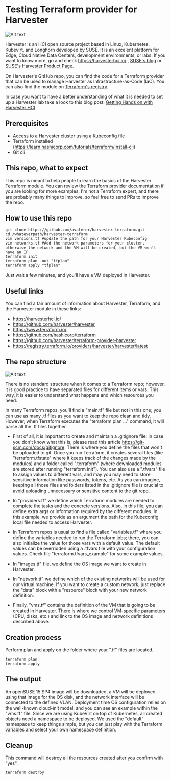# Testing Terraform provider for Harvester
![Alt text](https://github.com/avaleror/harvester-terraform/blob/master/pictures/harvester_logo.png "Harvester logo")

Harvester is an HCI open source project based in Linux, Kubernetes, Kubevirt, and Longhorn developed by SUSE. It is an excelent platform for Edge, Cloud Native Data Centers, development environments, or labs. If you want to know more, go and check https://harvesterhci.io/ , [SUSE´s blog](https://www.suse.com/c/?s=harvester) or [SUSE's Harvester Product Page](https://www.suse.com/es-es/products/harvester/). 

On Harvester's GitHub repo, you can find the code for a Terraform provider that can be used to manage Harvester as Infrastructure-as-Code (IaC). You can also find the module on [Terraform's registry](https://registry.terraform.io/providers/harvester/harvester/). 

In case you want to have a better understanding of what it is needed to set up a Harvester lab take a look to this blog post: [Getting Hands on with Harvester HCI](https://www.suse.com/c/rancher_blog/getting-hands-on-with-harvester-hci/)

## Prerequisites
- Access to a Harvester cluster using a Kubeconfig file
- Terraform installed (https://learn.hashicorp.com/tutorials/terraform/install-cli)
- Git cli

## This repo, what to expect
This repo is meant to help people to learn the basics of the Harvester Terraform module. You can review the Terraform provider documentation if you are looking for more examples. I'm not a Terraform expert, and there are probably many things to improve, so feel free to send PRs to improve the repo.

## How to use this repo

```
git clone https://github.com/avaleror/harvester-terraform.git
cd /whateverpath/harvester-terraform
vim versions.tf #update the path for your Harvester Kubeconfig
vim networks.tf #Add the network parameters for your cluster, otherwise the network and the VM will be created, but the VM won't have an IP
terraform init
terraform plan -out "tfplan"
terraform apply "tfplan"
```
Just wait a few minutes, and you'll have a VM deployed in Harvester.

## Useful links
You can find a fair amount of information about Harvester, Terraform, and the Harvester module in these links:

- https://harvesterhci.io/
- https://github.com/harvester/harvester 
- https://www.terraform.io/
- https://github.com/hashicorp/terraform 
- https://github.com/harvester/terraform-provider-harvester
- https://registry.terraform.io/providers/harvester/harvester/latest


## The repo structure
![Alt text](https://github.com/avaleror/harvester-terraform/blob/master/pictures/repo-tree.png "Terraform repo structure")

There is no standard structure when it comes to a Terraform repo; however, it is good practice to have separated files for different items or vars. This way, it is easier to understand what happens and which resources you need.

In many Terraform repos, you'll find a "main.tf" file but not in this one; you can use as many .tf files as you want to keep the repo clean and tidy. However, when Terraform executes the "terraform plan ..." command, it will parse all the .tf files together.

- First of all, it is important to create and maintain a .gitignore file; in case you don't know what this is, please read this article https://git-scm.com/docs/gitignore. There is where you define the files that won't be uploaded to git. Once you run Terraform, it creates several files (like "terraform.tfstate" where it keeps track of the changes made by the modules) and a folder called ".terraform" (where downloaded modules are stored after running "terraform init"). You can also use a ".tfvars" file to assign values to different vars, and may you may need to store sensitive information like passwords, tokens, etc. As you can imagine, keeping all those files and folders listed in the .gitignore file is crucial to avoid uploading unnecessary or sensitive content to the git repo.
  
- In "providers.tf" we define which Terraform modules are needed to complete the tasks and the concrete versions. Also, in this file, you can define extra args or information required by the different modules. In this example, we provide as an argument the path for the Kubeconfig local file needed to access Harvester.

- In Terraform repos is usual to find a file called "variables.tf" where you define the variables needed to run the Terraform jobs; there, you can also initialize the value for those vars with a default value. The default values can be overridden using a .tfvars file with your configuration values. Check file "terraform.tfvars_example" for some example values.

- In "images.tf" file, we define the OS image we want to create in Harvester. 

- In "network.tf" we define which of the existing networks will be used for our virtual machine. If you want to create a custom network, just replace the "data" block with a "resource" block with your new network definition.

- Finally, "vms.tf" contains the definition of the VM that is going to be created in Harvester. There is where we control VM-specific parameters (CPU, disks, etc.) and link to the OS image and network definitions described above.

## Creation process
Perform plan and apply on the folder where your ".tf" files are located.
```
terraform plan
terraform apply
```

## The output
An openSUSE 15 SP4 image will be downloaded, a VM will be deployed using that image for the OS disk, and the network interface will be connected to the defined VLAN. Deployment time OS configuration relies on the well-known cloud-init model, and you can see an example within the "vms.tf" file.
Since we are using KubeVirt on top of Kubernetes, all created objects need a namespace to be deployed. We used the "default" namespace to keep things simple, but you can just play with the Terraform variables and select your own namespace definition.

## Cleanup
This command will destroy all the resources created after you confirm with "yes".
```
terraform destroy
```
